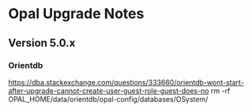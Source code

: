 # Opal Upgrade Notes

## Version 5.0.x

### Orientdb 

https://dba.stackexchange.com/questions/333660/orientdb-wont-start-after-upgrade-cannot-create-user-guest-role-guest-does-no
rm -rf OPAL_HOME/data/orientdb/opal-config/databases/OSystem/